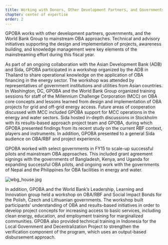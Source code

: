 ```yaml
---
title: Working with Donors, Other Development Partners, and Governments
chapter: center of expertise
order: 2
---
```


GPOBA works with other development partners, governments, and the World Bank Group to mainstream OBA approaches. Technical and advisory initiatives supporting the design and implementation of projects, awareness building, and knowledge management were key elements of the mainstreaming effort during this fiscal year.

As part of an ongoing collaboration with the Asian Development Bank (ADB) and Sida, GPOBA participated in a workshop organized by the ADB in Thailand to share operational knowledge on the application of OBA financing in the energy sector. The workshop was attended by representatives of government institutions and utilities from Asian countries. In Washington, DC, GPOBA and the World Bank Group organized training sessions for staff of the Millennium Challenge Corporation (MCC) on OBA core concepts and lessons learned from design and implementation of OBA projects for grid and off-grid energy access. Future areas of cooperation discussed with MCC included GPOBA support for MCC operations in the energy and water sectors. Sida hosted in-depth discussions in Stockholm with its results-based approach project team and GPOBA, during which GPOBA presented findings from its recent study on the current RBF context, players and instruments. In addition, GPOBA presented to a general Sida audience on OBA/RBF and project experience.

GPOBA worked with select governments in FY15 to scale-up successful pilots and mainstream OBA approaches. This included grant agreement signings with the governments of Bangladesh, Kenya, and Uganda for expanding successful OBA pilots, and ongoing work with the governments of Nepal and the Philippines for OBA facilities in energy and water.

![wbg_house.jpg](/content/center-of-expertise/media/wbg_house.jpg)

In addition, GPOBA and the World Bank’s Leadership, Learning and Innovation group held a workshop on OBA/RBF and Social Impact Bonds for the Polish, Czech and Lithuanian governments. The workshop built participants’ understanding of OBA and results-based initiatives in order to develop project concepts for increasing access to basic services, including clean energy, education, and employment training for marginalized communities. GPOBA also provided technical training in Indonesia for the Local Government and Decentralization Project to strengthen the verification component of the program, which uses an output-based disbursement approach<!-- (see Box 4) -->.